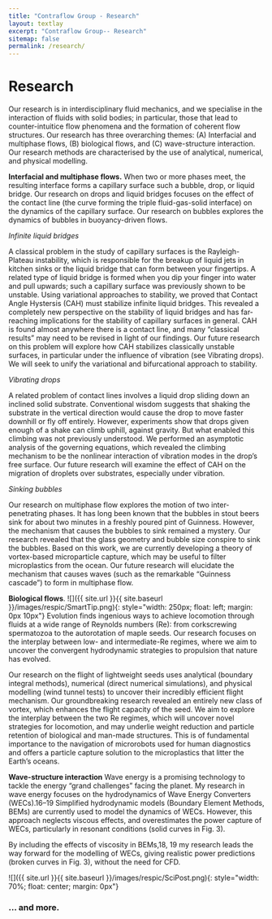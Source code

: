 ```yaml
---
title: "Contraflow Group - Research"
layout: textlay
excerpt: "Contraflow Group-- Research"
sitemap: false
permalink: /research/
---
```


# Research

Our research is in interdisciplinary fluid mechanics, and we specialise in the interaction of fluids with solid bodies; in particular, those that lead to counter-intuitice flow phenomena and the formation of coherent flow structures. Our research has three overarching themes: (A) Interfacial and multiphase flows, (B) biological flows, and (C) wave-structure interaction. Our research methods are characterised by the use of analytical, numerical, and physical modelling.

**Interfacial and multiphase flows.** When two or more phases meet, the resulting interface forms a capillary surface such a bubble, drop, or liquid bridge. Our research on drops and liquid bridges focuses on the effect of the contact line (the curve forming the triple fluid-gas-solid interface) on the dynamics of the capillary
surface. Our research on bubbles explores the dynamics of bubbles in buoyancy-driven flows.

*Infinite liquid bridges*

A classical problem in the study of capillary surfaces is the Rayleigh-Plateau instability, which is responsible for the breakup of liquid jets in kitchen sinks or the liquid bridge that can form between your fingertips. A related type of liquid bridge is formed when you dip your finger into water and pull upwards; such a capillary surface was previously shown to be unstable. Using variational approaches to stability, we proved that Contact Angle Hystersis (CAH) must stabilize infinite liquid bridges. This revealed a completely new perspective on the stability of liquid bridges and has far-reaching implications for the stability of capillary surfaces in general. CAH is found almost anywhere there is a contact line, and many “classical results” may need to be revised in light of our findings. Our future research on this problem will explore how CAH stabilizes classically unstable surfaces, in particular under the influence of vibration (see Vibrating drops). We will seek to unify the variational and bifurcational approach to
stability.

*Vibrating drops*

A related problem of contact lines involves a liquid drop sliding down an inclined solid substrate. Conventional wisdom suggests that shaking the substrate in the vertical direction would cause the drop to move faster downhill or fly off entirely. However, experiments show that drops given enough of a shake can climb uphill, against gravity. But what enabled this climbing was not previously understood. We performed an asymptotic analysis of the governing equations, which revealed the climbing mechanism to be the nonlinear interaction of vibration modes in the drop’s free surface. Our future research will examine the effect of CAH on the migration of droplets over substrates, especially under vibration.

*Sinking bubbles*

Our research on multiphase flow explores the motion of two inter-penetrating phases. It has long been known that the bubbles in stout beers sink for about two minutes in a freshly poured pint of Guinness. However, the mechanism that causes the bubbles to sink remained a mystery. Our research revealed that the glass geometry and bubble size conspire to sink the bubbles. Based on this work, we are currently developing a theory of vortex-based microparticle capture, which may be useful to filter microplastics from
the ocean. Our future research will elucidate the mechanism that causes waves (such as the remarkable “Guinness cascade”) to form in multiphase flow.

**Biological flows**.
![]({{ site.url }}{{ site.baseurl }}/images/respic/SmartTip.png){: style="width: 250px; float: left; margin: 0px  10px"}
Evolution finds ingenious ways to achieve locomotion through fluids at a wide range of Reynolds numbers (Re): from corkscrewing spermatozoa to the autorotation of maple seeds. Our research focuses on the interplay between low- and intermediate-Re regimes, where we aim to uncover the convergent hydrodynamic strategies to propulsion that nature has evolved.

Our research on the flight of lightweight seeds uses analytical (boundary integral methods), numerical (direct numerical simulations), and physical modelling (wind tunnel tests) to uncover their incredibly efficient flight mechanism. Our groundbreaking research revealed an entirely new class of vortex, which enhances the flight capacity of the seed. We aim to explore the interplay between the two Re regimes, which will uncover novel strategies for locomotion, and may underlie weight reduction and particle retention of biological and man-made structures. This is of fundamental importance to the navigation of microrobots used for human diagnostics and offers a particle capture solution to the microplastics that litter the Earth’s oceans.

**Wave-structure interaction** Wave energy is a promising technology to tackle the energy “grand challenges” facing the planet. My research in wave energy focuses on the hydrodynamics of Wave Energy Converters (WECs).16–19 Simplified hydrodynamic models (Boundary Element Methods, BEMs) are currently used to model the dynamics of WECs. However, this approach neglects viscous effects, and overestimates the power capture of WECs, particularly in resonant conditions (solid curves in Fig. 3).

By including the effects of viscosity in BEMs,18, 19 my research leads the way forward for the modelling of WECs, giving realistic power predictions (broken curves in Fig. 3),
without the need for CFD. 


![]({{ site.url }}{{ site.baseurl }}/images/respic/SciPost.png){: style="width: 70%; float: center; margin: 0px"}

### ... and more.
